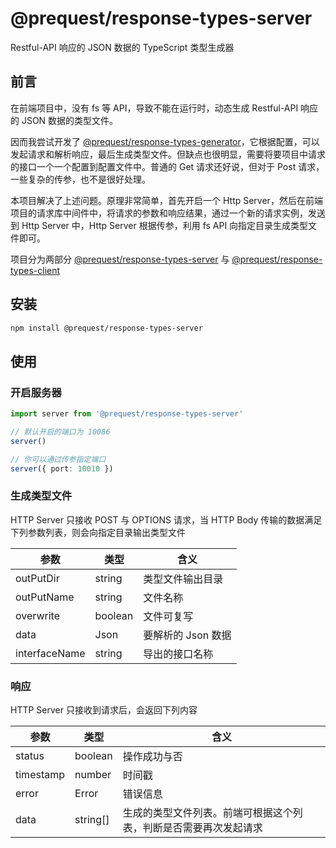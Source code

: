 # @prequest/response-types-server

Restful-API 响应的 JSON 数据的 TypeScript 类型生成器

## 前言

在前端项目中，没有 fs 等 API，导致不能在运行时，动态生成 Restful-API 响应的 JSON 数据的类型文件。

因而我尝试开发了 [@prequest/response-types-generator](https://github.com/xdoer/PreQuest/tree/main/packages/response-types-generator)，它根据配置，可以发起请求和解析响应，最后生成类型文件。但缺点也很明显，需要将要项目中请求的接口一个一个配置到配置文件中。普通的 Get 请求还好说，但对于 Post 请求，一些复杂的传参，也不是很好处理。

本项目解决了上述问题。原理非常简单，首先开启一个 Http Server，然后在前端项目的请求库中间件中，将请求的参数和响应结果，通过一个新的请求实例，发送到 Http Server 中，Http Server 根据传参，利用 fs API 向指定目录生成类型文件即可。

项目分为两部分 [@prequest/response-types-server](https://github.com/xdoer/PreQuest/blob/main/packages/response-types-server) 与 [@prequest/response-types-client](https://github.com/xdoer/PreQuest/blob/main/packages/response-types-client)

## 安装

```bash
npm install @prequest/response-types-server
```

## 使用

### 开启服务器

```ts
import server from '@prequest/response-types-server'

// 默认开启的端口为 10086
server()

// 你可以通过传参指定端口
server({ port: 10010 })
```

### 生成类型文件

HTTP Server 只接收 POST 与 OPTIONS 请求，当 HTTP Body 传输的数据满足下列参数列表，则会向指定目录输出类型文件

| 参数          | 类型    | 含义               |
| ------------- | ------- | ------------------ |
| outPutDir     | string  | 类型文件输出目录   |
| outPutName    | string  | 文件名称           |
| overwrite     | boolean | 文件可复写         |
| data          | Json    | 要解析的 Json 数据 |
| interfaceName | string  | 导出的接口名称     |

### 响应

HTTP Server 只接收到请求后，会返回下列内容

| 参数      | 类型     | 含义                                                             |
| --------- | -------- | ---------------------------------------------------------------- |
| status    | boolean  | 操作成功与否                                                     |
| timestamp | number   | 时间戳                                                           |
| error     | Error    | 错误信息                                                         |
| data      | string[] | 生成的类型文件列表。前端可根据这个列表，判断是否需要再次发起请求 |
